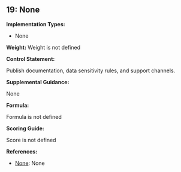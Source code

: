 ## 19: None

**Implementation Types:**
 
- None

**Weight:** Weight is not defined

**Control Statement:**

Publish documentation, data sensitivity rules, and support channels.

**Supplemental Guidance:**

None

**Formula:**

Formula is not defined

**Scoring Guide:**

Score is not defined

**References:**

- [None](None): None